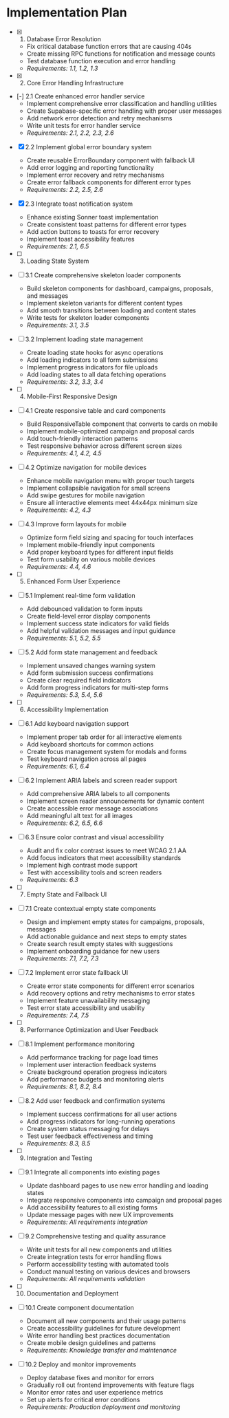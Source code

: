 # Implementation Plan

- [x] 1. Database Error Resolution
  - Fix critical database function errors that are causing 404s
  - Create missing RPC functions for notification and message counts
  - Test database function execution and error handling
  - _Requirements: 1.1, 1.2, 1.3_

- [x] 2. Core Error Handling Infrastructure
- [-] 2.1 Create enhanced error handler service
  - Implement comprehensive error classification and handling utilities
  - Create Supabase-specific error handling with proper user messages
  - Add network error detection and retry mechanisms
  - Write unit tests for error handler service
  - _Requirements: 2.1, 2.2, 2.3, 2.6_

- [x] 2.2 Implement global error boundary system
  - Create reusable ErrorBoundary component with fallback UI
  - Add error logging and reporting functionality
  - Implement error recovery and retry mechanisms
  - Create error fallback components for different error types
  - _Requirements: 2.2, 2.5, 2.6_

- [x] 2.3 Integrate toast notification system
  - Enhance existing Sonner toast implementation
  - Create consistent toast patterns for different error types
  - Add action buttons to toasts for error recovery
  - Implement toast accessibility features
  - _Requirements: 2.1, 6.5_

- [ ] 3. Loading State System
- [ ] 3.1 Create comprehensive skeleton loader components
  - Build skeleton components for dashboard, campaigns, proposals, and messages
  - Implement skeleton variants for different content types
  - Add smooth transitions between loading and content states
  - Write tests for skeleton loader components
  - _Requirements: 3.1, 3.5_

- [ ] 3.2 Implement loading state management
  - Create loading state hooks for async operations
  - Add loading indicators to all form submissions
  - Implement progress indicators for file uploads
  - Add loading states to all data fetching operations
  - _Requirements: 3.2, 3.3, 3.4_

- [ ] 4. Mobile-First Responsive Design
- [ ] 4.1 Create responsive table and card components
  - Build ResponsiveTable component that converts to cards on mobile
  - Implement mobile-optimized campaign and proposal cards
  - Add touch-friendly interaction patterns
  - Test responsive behavior across different screen sizes
  - _Requirements: 4.1, 4.2, 4.5_

- [ ] 4.2 Optimize navigation for mobile devices
  - Enhance mobile navigation menu with proper touch targets
  - Implement collapsible navigation for small screens
  - Add swipe gestures for mobile navigation
  - Ensure all interactive elements meet 44x44px minimum size
  - _Requirements: 4.2, 4.3_

- [ ] 4.3 Improve form layouts for mobile
  - Optimize form field sizing and spacing for touch interfaces
  - Implement mobile-friendly input components
  - Add proper keyboard types for different input fields
  - Test form usability on various mobile devices
  - _Requirements: 4.4, 4.6_

- [ ] 5. Enhanced Form User Experience
- [ ] 5.1 Implement real-time form validation
  - Add debounced validation to form inputs
  - Create field-level error display components
  - Implement success state indicators for valid fields
  - Add helpful validation messages and input guidance
  - _Requirements: 5.1, 5.2, 5.5_

- [ ] 5.2 Add form state management and feedback
  - Implement unsaved changes warning system
  - Add form submission success confirmations
  - Create clear required field indicators
  - Add form progress indicators for multi-step forms
  - _Requirements: 5.3, 5.4, 5.6_

- [ ] 6. Accessibility Implementation
- [ ] 6.1 Add keyboard navigation support
  - Implement proper tab order for all interactive elements
  - Add keyboard shortcuts for common actions
  - Create focus management system for modals and forms
  - Test keyboard navigation across all pages
  - _Requirements: 6.1, 6.4_

- [ ] 6.2 Implement ARIA labels and screen reader support
  - Add comprehensive ARIA labels to all components
  - Implement screen reader announcements for dynamic content
  - Create accessible error message associations
  - Add meaningful alt text for all images
  - _Requirements: 6.2, 6.5, 6.6_

- [ ] 6.3 Ensure color contrast and visual accessibility
  - Audit and fix color contrast issues to meet WCAG 2.1 AA
  - Add focus indicators that meet accessibility standards
  - Implement high contrast mode support
  - Test with accessibility tools and screen readers
  - _Requirements: 6.3_

- [ ] 7. Empty State and Fallback UI
- [ ] 7.1 Create contextual empty state components
  - Design and implement empty states for campaigns, proposals, messages
  - Add actionable guidance and next steps to empty states
  - Create search result empty states with suggestions
  - Implement onboarding guidance for new users
  - _Requirements: 7.1, 7.2, 7.3_

- [ ] 7.2 Implement error state fallback UI
  - Create error state components for different error scenarios
  - Add recovery options and retry mechanisms to error states
  - Implement feature unavailability messaging
  - Test error state accessibility and usability
  - _Requirements: 7.4, 7.5_

- [ ] 8. Performance Optimization and User Feedback
- [ ] 8.1 Implement performance monitoring
  - Add performance tracking for page load times
  - Implement user interaction feedback systems
  - Create background operation progress indicators
  - Add performance budgets and monitoring alerts
  - _Requirements: 8.1, 8.2, 8.4_

- [ ] 8.2 Add user feedback and confirmation systems
  - Implement success confirmations for all user actions
  - Add progress indicators for long-running operations
  - Create system status messaging for delays
  - Test user feedback effectiveness and timing
  - _Requirements: 8.3, 8.5_

- [ ] 9. Integration and Testing
- [ ] 9.1 Integrate all components into existing pages
  - Update dashboard pages to use new error handling and loading states
  - Integrate responsive components into campaign and proposal pages
  - Add accessibility features to all existing forms
  - Update message pages with new UX improvements
  - _Requirements: All requirements integration_

- [ ] 9.2 Comprehensive testing and quality assurance
  - Write unit tests for all new components and utilities
  - Create integration tests for error handling flows
  - Perform accessibility testing with automated tools
  - Conduct manual testing on various devices and browsers
  - _Requirements: All requirements validation_

- [ ] 10. Documentation and Deployment
- [ ] 10.1 Create component documentation
  - Document all new components and their usage patterns
  - Create accessibility guidelines for future development
  - Write error handling best practices documentation
  - Create mobile design guidelines and patterns
  - _Requirements: Knowledge transfer and maintenance_

- [ ] 10.2 Deploy and monitor improvements
  - Deploy database fixes and monitor for errors
  - Gradually roll out frontend improvements with feature flags
  - Monitor error rates and user experience metrics
  - Set up alerts for critical error conditions
  - _Requirements: Production deployment and monitoring_